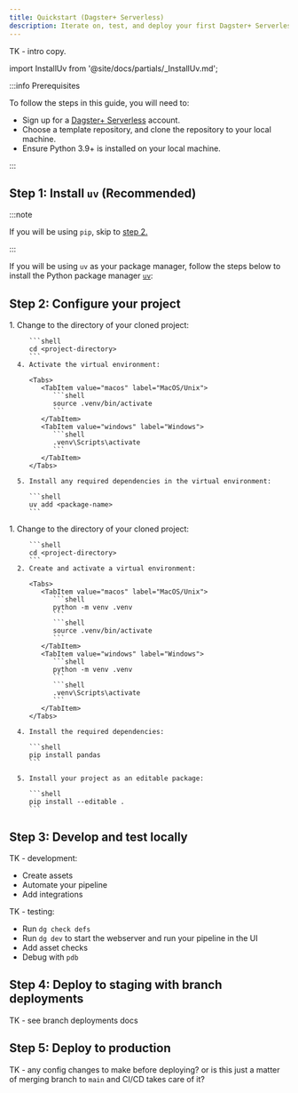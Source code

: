 ```yaml
---
title: Quickstart (Dagster+ Serverless)
description: Iterate on, test, and deploy your first Dagster+ Serverless pipeline
---
```


TK - intro copy.

import InstallUv from '@site/docs/partials/\_InstallUv.md';

:::info Prerequisites

To follow the steps in this guide, you will need to:

- Sign up for a [Dagster+ Serverless](https://dagster.plus/signup) account.
- Choose a template repository, and clone the repository to your local machine.
- Ensure Python 3.9+ is installed on your local machine.

:::

## Step 1: Install `uv` (Recommended)

:::note

If you will be using `pip`, skip to [step 2.](#step-2-configure-your-project)

:::

If you will be using `uv` as your package manager, follow the steps below to install the Python package manager [`uv`](https://docs.astral.sh/uv/getting-started/installation):

<InstallUv />

## Step 2: Configure your project

<Tabs groupId="package-manager">
   <TabItem value="uv" label="uv">
      1. Change to the directory of your cloned project:

         ```shell
         cd <project-directory>
         ```
      4. Activate the virtual environment:

         <Tabs>
            <TabItem value="macos" label="MacOS/Unix">
               ```shell
               source .venv/bin/activate
               ```
            </TabItem>
            <TabItem value="windows" label="Windows">
               ```shell
               .venv\Scripts\activate
               ```
            </TabItem>
         </Tabs>

      5. Install any required dependencies in the virtual environment:

         ```shell
         uv add <package-name>
         ```

   </TabItem>

   <TabItem value="pip" label="pip">
      1. Change to the directory of your cloned project:

         ```shell
         cd <project-directory>
         ```
      2. Create and activate a virtual environment:

         <Tabs>
            <TabItem value="macos" label="MacOS/Unix">
               ```shell
               python -m venv .venv
               ```
               ```shell
               source .venv/bin/activate
               ```
            </TabItem>
            <TabItem value="windows" label="Windows">
               ```shell
               python -m venv .venv
               ```
               ```shell
               .venv\Scripts\activate
               ```
            </TabItem>
         </Tabs>

      4. Install the required dependencies:

         ```shell
         pip install pandas
         ```

      5. Install your project as an editable package:

         ```shell
         pip install --editable .
         ```

   </TabItem>
</Tabs>

## Step 3: Develop and test locally

TK - development:

- Create assets
- Automate your pipeline
- Add integrations

TK - testing:

- Run `dg check defs`
- Run `dg dev` to start the webserver and run your pipeline in the UI
- Add asset checks
- Debug with `pdb`

## Step 4: Deploy to staging with branch deployments

TK - see branch deployments docs

## Step 5: Deploy to production

TK - any config changes to make before deploying? or is this just a matter of merging branch to `main` and CI/CD takes care of it?
